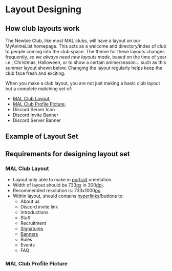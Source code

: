 # Layout Designing

## How club layouts work

The Newbie Club, like most MAL clubs, will have a layout on our MyAnimeList homepage. This acts as a welcome and directory/index of club to people coming into the club space.
The theme for these layouts changes frequently, *so we always need new layouts made*, based on the time of year i.e., Christmas, Halloween, or to show a certain anime/season… such as this summer layout shown below. Changing the layout regularly helps keep the club face fresh and exciting.

When you make a club layout, you are not just making a basic club layout but a complete matching set of:

* [MAL Club Layout](#mal-club-layout),
* [MAL Club Profile Picture](#mal-club-profile-picture),
* Discord Server Icon
* Discord Invite Banner
* Discord Server Banner

## Example of Layout Set

## Requirements for designing layout set

### MAL Club Layout

* Layout only able to make in [portrait](glosarium.md#portrait) orientation.
* Width of layout should be 733[px](glosarium.md#pixel) in 300[dpi](glosarium.md#dots-per-inch-dpi).
* Recommended resolution is: 733x1000[px](glosarium.md#pixel).
* Within layout, should contains [hyperlinks](glosarium.md#hyperlink)/buttons to:
  * About us
  * Discord invite link
  * Introductions
  * Staff
  * Recruitment
  * [Signatures](gfx/signatures.md)
  * [Banners](gfx/banners.md)
  * Rules
  * Events
  * FAQ

### MAL Club Profile Picture